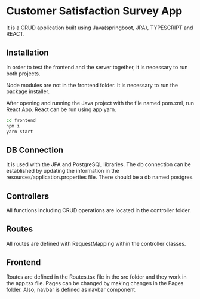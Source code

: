 # Customer Satisfaction Survey App

It is a CRUD application built using Java(springboot, JPA), TYPESCRIPT and REACT.

## Installation

In order to test the frontend and the server together, it is necessary to run both projects.

Node modules are not in the frontend folder. It is necessary to run the package installer.

After opening and running the Java project with the file named pom.xml, run React App. React can be run using app yarn.

```bash
cd frontend
npm i
yarn start
```

## DB Connection

It is used with the JPA and PostgreSQL libraries. The db connection can be established by updating the information in the resources/application.properties file. There should be a db named postgres.

## Controllers

All functions including CRUD operations are located in the controller folder.

## Routes

All routes are defined with RequestMapping within the controller classes.

## Frontend

Routes are defined in the Routes.tsx file in the src folder and they work in the app.tsx file. Pages can be changed by making changes in the Pages folder. Also, navbar is defined as navbar component.
